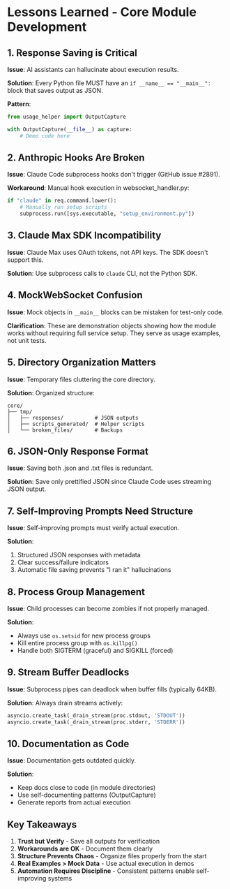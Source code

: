 # Lessons Learned - Core Module Development

## 1. Response Saving is Critical
**Issue**: AI assistants can hallucinate about execution results.

**Solution**: Every Python file MUST have an `if __name__ == "__main__":` block that saves output as JSON.

**Pattern**:
```python
from usage_helper import OutputCapture

with OutputCapture(__file__) as capture:
    # Demo code here
```

## 2. Anthropic Hooks Are Broken
**Issue**: Claude Code subprocess hooks don't trigger (GitHub issue #2891).

**Workaround**: Manual hook execution in websocket_handler.py:
```python
if "claude" in req.command.lower():
    # Manually run setup scripts
    subprocess.run([sys.executable, "setup_environment.py"])
```

## 3. Claude Max SDK Incompatibility
**Issue**: Claude Max uses OAuth tokens, not API keys. The SDK doesn't support this.

**Solution**: Use subprocess calls to `claude` CLI, not the Python SDK.

## 4. MockWebSocket Confusion
**Issue**: Mock objects in `__main__` blocks can be mistaken for test-only code.

**Clarification**: These are demonstration objects showing how the module works without requiring full service setup. They serve as usage examples, not unit tests.

## 5. Directory Organization Matters
**Issue**: Temporary files cluttering the core directory.

**Solution**: Organized structure:
```
core/
├── tmp/
│   ├── responses/          # JSON outputs
│   ├── scripts_generated/  # Helper scripts
│   └── broken_files/       # Backups
```

## 6. JSON-Only Response Format
**Issue**: Saving both .json and .txt files is redundant.

**Solution**: Save only prettified JSON since Claude Code uses streaming JSON output.

## 7. Self-Improving Prompts Need Structure
**Issue**: Self-improving prompts must verify actual execution.

**Solution**: 
1. Structured JSON responses with metadata
2. Clear success/failure indicators
3. Automatic file saving prevents "I ran it" hallucinations

## 8. Process Group Management
**Issue**: Child processes can become zombies if not properly managed.

**Solution**: 
- Always use `os.setsid` for new process groups
- Kill entire process group with `os.killpg()`
- Handle both SIGTERM (graceful) and SIGKILL (forced)

## 9. Stream Buffer Deadlocks
**Issue**: Subprocess pipes can deadlock when buffer fills (typically 64KB).

**Solution**: Always drain streams actively:
```python
asyncio.create_task(_drain_stream(proc.stdout, 'STDOUT'))
asyncio.create_task(_drain_stream(proc.stderr, 'STDERR'))
```

## 10. Documentation as Code
**Issue**: Documentation gets outdated quickly.

**Solution**: 
- Keep docs close to code (in module directories)
- Use self-documenting patterns (OutputCapture)
- Generate reports from actual execution

## Key Takeaways
1. **Trust but Verify** - Save all outputs for verification
2. **Workarounds are OK** - Document them clearly
3. **Structure Prevents Chaos** - Organize files properly from the start
4. **Real Examples > Mock Data** - Use actual execution in demos
5. **Automation Requires Discipline** - Consistent patterns enable self-improving systems